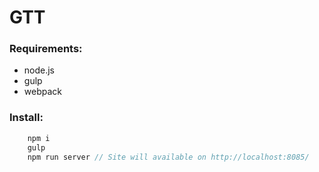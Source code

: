 GTT
================

### Requirements:

- node.js
- gulp
- webpack

### Install:

```javascript
    npm i
    gulp
    npm run server // Site will available on http://localhost:8085/
```

